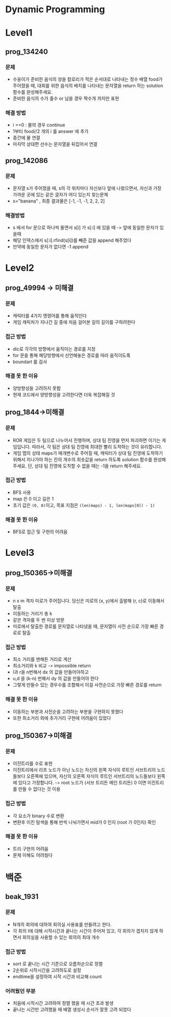 # Dynamic Programming

# Level1

## prog_134240

### 문제
- 수웅이가 준비한 음식의 양을 칼로리가 적은 순서대로 나타내는 정수 배열 food가 주어졌을 때, 대회를 위한 음식의 배치를 나타내는 문자열을 return 하는 solution 함수를 완성해주세요.
- 준비한 음식의 수가 홀수 or 남을 경우 짝수개 까지만 표현

### 해결 방법
- i ==0 : 물의 경우 continue
- 1부터 food//2 개의 i 를 answer 에 추가
- 중간에 물 연결
- 마지막 상대편 선수는 문자열을 뒤집어서 연결

## prog_142086

### 문제
- 문자열 s가 주어졌을 때, s의 각 위치마다 자신보다 앞에 나왔으면서, 자신과 가장 가까운 곳에 있는 같은 글자가 어디 있는지 찾는문제
- s="banana" , 최종 결과물은 [-1, -1, -1, 2, 2, 2]

### 해결방법
- s 에서 for 문으로 하나씩 돌면서 s[i] 가 s[:i] 에 있을 때 -> 앞에 동일한 문자가 있을때
- 해당 인덱스에서 s[:i].rfind(s[i])를 빼준 값을 append 해주었다
- 만약에 동일한 문자가 없다면 -1 append

# Level2

## prog_49994 -> 미해결

### 문제
- 캐릭터를 4가지 명령어를 통해 움직인다
- 게임 캐릭처가 지나간 길 중에 처음 걸어본 길의 길이를 구하려한다

### 접근 방법
- dic로 각각의 방향에서 움직이는 경로를 지정
- for 문을 통해 해당방향에서 선언해놓은 경로를 따라 움직이도록
- boundart 를 검사

### 해결 못 한 이유
- 양방향성을 고려하지 못함
- 현재 코드에서 양방향성을 고려한다면 더욱 복잡해질 것

## prog_1844->미해결

### 문제
- ROR 게임은 두 팀으로 나누어서 진행하며, 상대 팀 진영을 먼저 파괴하면 이기는 게임입니다. 따라서, 각 팀은 상대 팀 진영에 최대한 빨리 도착하는 것이 유리합니다.
- 게임 맵의 상태 maps가 매개변수로 주어질 때, 캐릭터가 상대 팀 진영에 도착하기 위해서 지나가야 하는 칸의 개수의 최솟값을 return 하도록 solution 함수를 완성해주세요. 단, 상대 팀 진영에 도착할 수 없을 때는 -1을 return 해주세요.


### 접근 방법
- BFS 사용
- map 은 0 이고 길은 1
- 초기 값은 `(0, 0)`이고, 목표 지점은 `(len(maps) - 1, len(maps[0]) - 1)`

### 해결 못 한 이유
- BFS로 접근 및 구현의 어려움

# Level3

## prog_150365->미해결

### 문제
- n x m 격자 미로가 주어집니다. 당신은 미로의 (x, y)에서 출발해 (r, c)로 이동해서 탈출
- 이동하는 거리가 총 k
- 같은 격자를 두 번 이상 방문
- 미로에서 탈출한 경로를 문자열로 나타냈을 때, 문자열이 사전 순으로 가장 빠른 경로로 탈출

### 접근 방법
- 최소 거리를 맨해튼 거리로 계산
- 최소거리와 k 비교 -> impossible return
- l과 r을 n번해서 dx 의 값을 만들어야하고 
- u,d 을 (k-n) 번해서 dy 의 값을 만들어야 한다
- 그렇게 만들수 있는 경우수를 조합해서 이걸 사전순으로 가장 빠른 경로를 return 

### 해결 못 한 이유
- 이동하는 부분과 사전순을 고려하는 부분을 구현하지 못했다
- 또한 최소거리 외에 추가거리 구현에 어려움이 있었다

## prog_150367->미해결

### 문제
- 이진트리를 수로 표현
- 이진트리에서 리프 노드가 아닌 노드는 자신의 왼쪽 자식이 루트인 서브트리의 노드들보다 오른쪽에 있으며, 자신의 오른쪽 자식이 루트인 서브트리의 노드들보다 왼쪽에 있다고 가정합니다.
-> root 노드가 (서브 트리든 메인 트리든) 0 이면 이진트리를 만들 수 없다는 것 이용

### 접근 방법
- 각 요소가 binary 수로 변환
- 변환후 이진 탐색을 통해 반씩 나눠가면서 mid가 0 인지 (root 가 0인지) 확인

### 해결 못 한 이유
- 트리 구현의 어려움
- 문제 이해도 어려웠다
# 백준

## beak_1931

### 문제
 - N개의 회의에 대하여 회의실 사용표를 만들려고 한다.
 - 각 회의 I에 대해 시작시간과 끝나는 시간이 주어져 있고, 각 회의가 겹치지 않게 하면서 회의실을 사용할 수 있는 회의의 최대 개수

### 접근 방법
- sort 로 끝나는 시간 기준으로 오름차순으로 정렬
- 2순위로 시작시간을 고려하도로 설정
- endtime을 설정하여 시작 시간과 비교해 count

### 어려웠던 부분
- 처음에 시작시간 고려하여 정렬 했을 때 시간 초과 발생
- 끝나는 시간만 고려했을 때 배열 생성시 순서가 잘못 고려 되었다